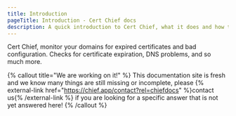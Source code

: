 ```yaml
---
title: Introduction
pageTitle: Introduction - Cert Chief docs
description: A quick introduction to Cert Chief, what it does and how to use it.
---
```


Cert Chief, monitor your domains for expired certificates and bad configuration. Checks for certificate expiration, DNS problems, and so much more.

{% callout title="We are working on it!" %}
This documentation site is fresh and we know many things are still missing or incomplete, please {% external-link href="https://chief.app/contact?rel=chiefdocs" %}contact us{% /external-link %} if you are looking for a specific answer that is not yet answered here!
{% /callout %}
